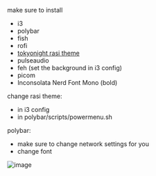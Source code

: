 make sure to install
- i3
- polybar
- fish
- rofi
- [tokyonight rasi theme](https://github.com/w8ste/Tokyonight-rofi-theme)
- pulseaudio
- feh (set the background in i3 config)
- picom
- Inconsolata Nerd Font Mono (bold)

change rasi theme:
- in i3 config
- in polybar/scripts/powermenu.sh

polybar:
- make sure to change network settings for you
- change font


![image](https://github.com/user-attachments/assets/42498d07-823a-4d54-915b-65459d43072a)
